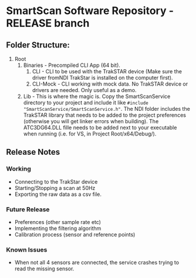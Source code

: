 # SmartScan Software Repository - RELEASE branch

## Folder Structure:
1. Root
    1. Binaries - Precompiled CLI App (64 bit). 
        1. CLI - CLI to be used with the TrakSTAR device (Make sure the driver fromNDI TrakStar is installed on the computer first).
        2. CLI-Mock - CLI working with mock data. No TrakSTAR device or drivers are needed. Only useful as a demo.
    2. Lib - This is where the magic is. Copy the SmartScanService directory to your project and include it like `#include "SmartScanService/SmartScanService.h"`. The NDI folder includes the TrakSTAR library that needs to be added to the project preferences (otherwise you will get linker errors when building). The ATC3DG64.DLL fille needs to be added next to your executable when running (i.e. for VS, in Project Root/x64/Debug/).

## Release Notes
### Working
* Connecting to the TrakStar device
* Starting/Stopping a scan at 50Hz
* Exporting the raw data as a csv file.

### Future Release
* Preferences (other sample rate etc)
* Implementing the filtering algorithm
* Calibration process (sensor and reference points)

### Known Issues
* When not all 4 sensors are connected, the service crashes trying to read the missing sensor.